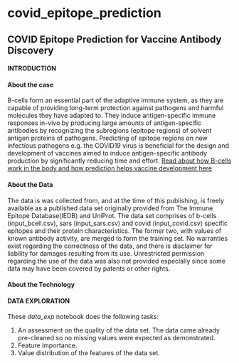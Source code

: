 # covid_epitope_prediction
## COVID Epitope Prediction for Vaccine Antibody Discovery
#### INTRODUCTION
#### About the case
B-cells form an essential part of the adaptive immune system, as they are capable of providing long-term protection against pathogens and harmful molecules they have adapted to. They induce antigen-specific immune responses in-vivo by producing large amounts of antigen-specific antibodies by recognizing the subregions (epitope regions) of solvent antigen proteins of pathogens. Predicting of epitope regions on new infectious pathogens e.g. the COVID19 virus is beneficial for the design and development of vaccines aimed to induce antigen-specific antibody production by significantly reducing time and effort. [Read about how B-cells work in the body and how prediction helps vaccine development here](https://www.hindawi.com/journals/jir/2017/2680160/)

#### About the Data
The data is was collected from, and at the time of this publishing, is freely available as a published data set originally provided from The Immune Epitope Database(IEDB) and UniProt. The data set comprises of b-cells (input_bcell.csv), sars (input_sars.csv) and covid (input_covid.csv) specific epitopes and their protein characteristics. The former two, with values of known antibody activity, are merged to form the training set. No warranties exist regarding the correctness of the data, and there is disclaimer for liability for damages resulting from its use. Unrestricted permission regarding the use of the data was also not provided especially since some data may have been covered by patents or other rights.

#### About the Technology

#### DATA EXPLORATION
These *data_exp* notebook does the following tasks:
1. An assessment on the quality of the data set. The data came already pre-cleaned so no missing values were expected as demonstrated.
2. Feature importance.
3. Value distribution of the features of the data set.
